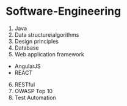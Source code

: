 # Software-Engineering
1. Java
2. Data structure\algorithms 
3. Design principles
4. Database
5. Web application framework
  - AngularJS
  - REACT
6. RESTful
7. OWASP Top 10
8. Test Automation
